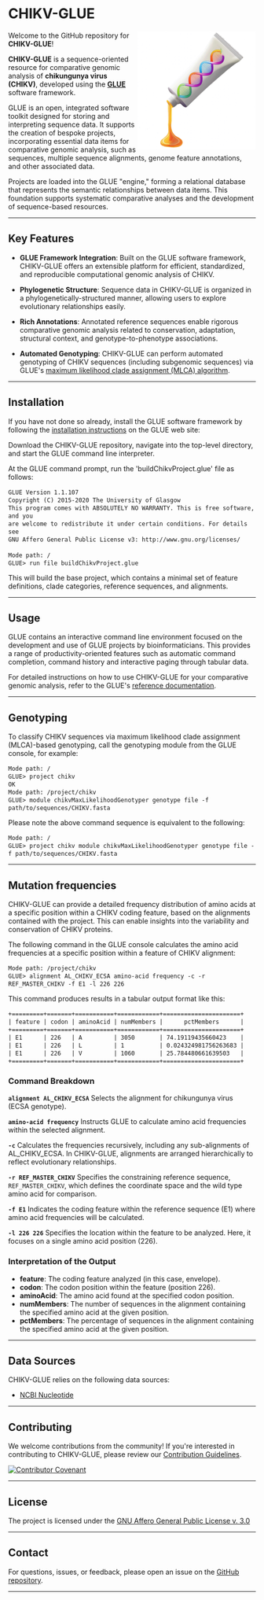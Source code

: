 # CHIKV-GLUE

<img src="md/chikv-glue-logo.png" align="right" alt="" width="240" />

Welcome to the GitHub repository for **CHIKV-GLUE**!

**CHIKV-GLUE** is a sequence-oriented resource for comparative genomic analysis of **chikungunya virus (CHIKV)**, developed using the [**GLUE**](https://github.com/giffordlabcvr/gluetools) software framework.

GLUE is an open, integrated software toolkit designed for storing and interpreting sequence data. It supports the creation of bespoke projects, incorporating essential data items for comparative genomic analysis, such as sequences, multiple sequence alignments, genome feature annotations, and other associated data.

Projects are loaded into the GLUE "engine," forming a relational database that represents the semantic relationships between data items. This foundation supports systematic comparative analyses and the development of sequence-based resources.

* * * * * 

## Key Features

- **GLUE Framework Integration**: Built on the GLUE software framework, CHIKV-GLUE offers an extensible platform for efficient, standardized, and reproducible computational genomic analysis of CHIKV.

- **Phylogenetic Structure**: Sequence data in CHIKV-GLUE is organized in a phylogenetically-structured manner, allowing users to explore evolutionary relationships easily.

- **Rich Annotations**: Annotated reference sequences enable rigorous comparative genomic analysis related to conservation, adaptation, structural context, and genotype-to-phenotype associations.

- **Automated Genotyping**: CHIKV-GLUE can perform automated genotyping of CHIKV sequences (including subgenomic sequences) via GLUE's [maximum likelihood clade assignment (MLCA) algorithm](https://doi.org/10.1186/s12859-018-2459-9). 

* * * * * 

## Installation

If you have not done so already, install the GLUE software framework by following the [installation instructions](http://glue-tools.cvr.gla.ac.uk/#/installation) on the GLUE web site: 

Download the CHIKV-GLUE repository, navigate into the top-level directory, and start the GLUE command line interpreter.

At the GLUE command prompt, run the 'buildChikvProject.glue' file as follows:

```
GLUE Version 1.1.107
Copyright (C) 2015-2020 The University of Glasgow
This program comes with ABSOLUTELY NO WARRANTY. This is free software, and you
are welcome to redistribute it under certain conditions. For details see
GNU Affero General Public License v3: http://www.gnu.org/licenses/

Mode path: /
GLUE> run file buildChikvProject.glue
```

This will build the base project, which contains a minimal set of feature definitions, clade categories, reference sequences, and alignments.

* * * * * 

## Usage

GLUE contains an interactive command line environment focused on the development and use of GLUE projects by bioinformaticians. This provides a range of productivity-oriented features such as automatic command completion, command history and interactive paging through tabular data. 

For detailed instructions on how to use CHIKV-GLUE for your comparative genomic analysis, refer to the GLUE's [reference documentation](http://glue-tools.cvr.gla.ac.uk/).

* * * * * 

## Genotyping

To classify CHIKV sequences via maximum likelihood clade assignment (MLCA)-based genotyping, call the genotyping module from the GLUE console, for example:

```
Mode path: /
GLUE> project chikv
OK
Mode path: /project/chikv
GLUE> module chikvMaxLikelihoodGenotyper genotype file -f path/to/sequences/CHIKV.fasta 
```

Please note the above command sequence is equivalent to the following:

```
Mode path: /
GLUE> project chikv module chikvMaxLikelihoodGenotyper genotype file -f path/to/sequences/CHIKV.fasta 
```

* * * * * 

## Mutation frequencies

CHIKV-GLUE can provide a detailed frequency distribution of amino acids at a specific position within a CHIKV coding feature, based on the alignments contained with the project.
This can enable insights into the variability and conservation of CHIKV proteins.

The following command in the GLUE console calculates the amino acid frequencies at a specific position within a feature of CHIKV alignment:

```
Mode path: /project/chikv
GLUE> alignment AL_CHIKV_ECSA amino-acid frequency -c -r REF_MASTER_CHIKV -f E1 -l 226 226
```

This command produces results in a tabular output format like this:

```
+=========+=======+===========+============+======================+
| feature | codon | aminoAcid | numMembers |      pctMembers      |
+=========+=======+===========+============+======================+
| E1      | 226   | A         | 3050       | 74.19119435660423    |
| E1      | 226   | L         | 1          | 0.024324981756263683 |
| E1      | 226   | V         | 1060       | 25.784480661639503   |
+=========+=======+===========+============+======================+
```

### Command Breakdown

**`alignment AL_CHIKV_ECSA`**
Selects the alignment for chikungunya virus (ECSA genotype).

**`amino-acid frequency`**
Instructs GLUE to calculate amino acid frequencies within the selected alignment.

**`-c`**
Calculates the frequencies recursively, including any sub-alignments of AL_CHIKV_ECSA. In CHIKV-GLUE, alignments are arranged hierarchically to reflect evolutionary relationships.

**`-r REF_MASTER_CHIKV`**
Specifies the constraining reference sequence, `REF_MASTER_CHIKV`, which defines the coordinate space and the wild type amino acid for comparison.

**`-f E1`**
Indicates the coding feature within the reference sequence (E1) where amino acid frequencies will be calculated.

**`-l 226 226`**
Specifies the location within the feature to be analyzed. Here, it focuses on a single amino acid position (226).

### Interpretation of the Output

- **feature**: The coding feature analyzed (in this case, envelope).
- **codon**: The codon position within the feature (position 226).
- **aminoAcid**: The amino acid found at the specified codon position.
- **numMembers**: The number of sequences in the alignment containing the specified amino acid at the given position.
- **pctMembers**: The percentage of sequences in the alignment containing the specified amino acid at the given position.

* * * * * 

## Data Sources

CHIKV-GLUE relies on the following data sources:

- [NCBI Nucleotide](https://www.ncbi.nlm.nih.gov/nuccore)

* * * * * 

## Contributing

We welcome contributions from the community! If you're interested in contributing to CHIKV-GLUE, please review our [Contribution Guidelines](./md/CONTRIBUTING.md).

[![Contributor Covenant](https://img.shields.io/badge/Contributor%20Covenant-2.1-4baaaa.svg)](./md/code_of_conduct.md)

* * * * * 

## License

The project is licensed under the [GNU Affero General Public License v. 3.0](https://www.gnu.org/licenses/agpl-3.0.en.html)

* * * * * 

## Contact

For questions, issues, or feedback, please open an issue on the [GitHub repository](https://github.com/giffordlabcvr/CHIKV-GLUE/issues).

* * * * * 
